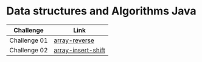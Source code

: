 # Data structures and Algorithms Java

| Challenge    | Link                                                                                                                                   |
| ------------ | -------------------------------------------------------------------------------------------------------------------------------------- |
| Challenge 01 | [array-reverse](https://github.com/abdelqader-alomari/data-structures-and-algorithms-java/tree/main/array-reverse/README.md)           |
| Challenge 02 | [array-insert-shift](https://github.com/abdelqader-alomari/data-structures-and-algorithms-java/tree/main/array-insert-shift/README.md) |
